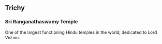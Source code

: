 ## Trichy 
 ### Sri Ranganathaswamy Temple 
 One of the largest functioning Hindu temples in the world, dedicated to Lord Vishnu.